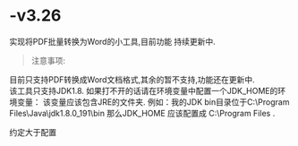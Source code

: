 # -v3.26
实现将PDF批量转换为Word的小工具,目前功能 持续更新中.

> 注意事项:

目前只支持PDF转换成Word文档格式,其余的暂不支持,功能还在更新中. <br/>
该工具只支持JDK1.8.
如果打不开的话请在环境变量中配置一个JDK_HOME的环境变量： 
    该变量应该包含JRE的文件夹.
    例如：我的JDK bin目录位于C:\Program Files\Java\jdk1.8.0_191\bin
    那么JDK_HOME 应该配置成  C:\Program Files .
    
约定大于配置
